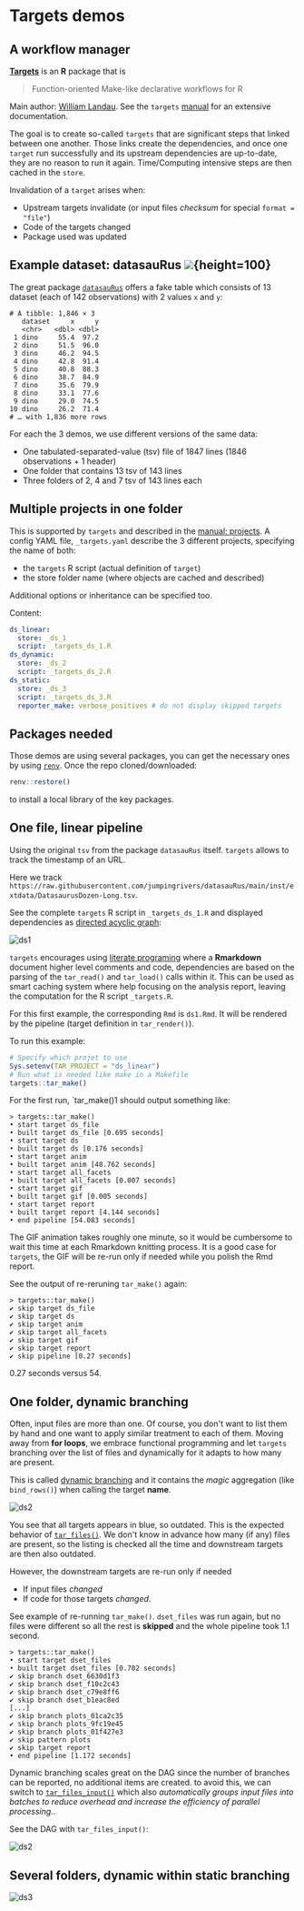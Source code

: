 # Targets demos

## A workflow manager

[**Targets**](https://github.com/ropensci/targets) is an **R** package that is

>Function-oriented Make-like declarative workflows for R 

Main author: [William Landau](https://wlandau.github.io/about.html).
See the `targets` [manual](https://books.ropensci.org/targets/literate-programming.html) for an extensive documentation.

The goal is to create so-called `targets` that are significant steps that linked between one another.
Those links create the dependencies, and once one `target` run successfully and its upstream dependencies are up-to-date,
they are no reason to run it again. Time/Computing intensive steps are then cached in the `store`.

Invalidation of a `target` arises when:

- Upstream targets invalidate (or input files _checksum_ for special `format = "file"`)
- Code of the targets changed
- Package used was updated

## Example dataset: datasauRus ![](https://jumpingrivers.github.io/datasauRus/logo.png){height=100}

The great package [`datasauRus`](https://jumpingrivers.github.io/datasauRus/) offers a fake table which
 consists of 13 dataset (each of 142 observations) with 2 values `x` and `y`:
 
```
# A tibble: 1,846 × 3
   dataset     x     y
   <chr>   <dbl> <dbl>
 1 dino     55.4  97.2
 2 dino     51.5  96.0
 3 dino     46.2  94.5
 4 dino     42.8  91.4
 5 dino     40.8  88.3
 6 dino     38.7  84.9
 7 dino     35.6  79.9
 8 dino     33.1  77.6
 9 dino     29.0  74.5
10 dino     26.2  71.4
# … with 1,836 more rows
```

For each the 3 demos, we use different versions of the same data:

- One tabulated-separated-value (tsv) file of 1847 lines (1846 observations + 1 header)
- One folder that contains 13 tsv of 143 lines 
- Three folders of 2, 4 and 7 tsv of 143 lines each


## Multiple projects in one folder

This is supported by `targets` and described in the [manual: projects](https://books.ropensci.org/targets/projects.html).
A config YAML file, `_targets.yaml` describe the 3 different projects, specifying the name of both:

- the `targets` R script (actual definition of `target`)
- the store folder name (where objects are cached and described)

Additional options or inheritance can be specified too. 

Content:

``` yaml
ds_linear:
  store: _ds_1
  script: _targets_ds_1.R
ds_dynamic:
  store: _ds_2
  script: _targets_ds_2.R
ds_static:
  store: _ds_3
  script: _targets_ds_3.R
  reporter_make: verbose_positives # do not display skipped targets
```

## Packages needed

Those demos are using several packages, you can get the necessary ones by using [`renv`](https://rstudio.github.io/renv/articles/renv.html). Once the repo cloned/downloaded:

``` r
renv::restore()
```

to install a local library of the key packages.

## One file, linear pipeline

Using the original `tsv` from the package `datasauRus` itself. `targets` allows to track the timestamp of an URL.

Here we track `https://raw.githubusercontent.com/jumpingrivers/datasauRus/main/inst/extdata/DatasaurusDozen-Long.tsv`.

See the complete `targets` R script in `_targets_ds_1.R` and displayed dependencies as [directed acyclic graph](https://en.wikipedia.org/wiki/Directed_acyclic_graph):

![ds1](img/dag_linear.png)

`targets` encourages using [literate programing](https://books.ropensci.org/targets/literate-programming.html) where 
a **Rmarkdown** document higher level comments and code, dependencies are based on the parsing of the `tar_read()` and `tar_load()` calls within it. This can be used as smart caching system where help focusing on the analysis report, leaving the computation 
for the R script `_targets.R`. 

For this first example, the corresponding `Rmd` is `ds1.Rmd`. It will be rendered by the pipeline (target definition in `tar_render()`).

To run this example:

``` r
# Specify which projet to use
Sys.setenv(TAR_PROJECT = "ds_linear")
# Run what is needed like make in a Makefile
targets::tar_make()
```

For the first run, `tar_make()1 should output something like:

```
> targets::tar_make()
• start target ds_file
• built target ds_file [0.695 seconds]
• start target ds
• built target ds [0.176 seconds]
• start target anim
• built target anim [48.762 seconds]
• start target all_facets
• built target all_facets [0.007 seconds]
• start target gif
• built target gif [0.005 seconds]
• start target report
• built target report [4.144 seconds]
• end pipeline [54.083 seconds]
```

The GIF animation takes roughly one minute, so it would be cumbersome to wait this time at each Rmarkdown knitting process.
It is a good case for `targets`, the GIF will be re-run only if needed while you polish the Rmd report.

See the output of re-reruning `tar_make()` again:

```
> targets::tar_make()
✔ skip target ds_file
✔ skip target ds
✔ skip target anim
✔ skip target all_facets
✔ skip target gif
✔ skip target report
✔ skip pipeline [0.27 seconds]
```

0.27 seconds versus 54.


## One folder, dynamic branching

Often, input files are more than one. Of course, you don't want to list them by hand 
and one want to apply similar treatment to each of them. Moving away from **for loops**, 
we embrace functional programming and let `targets` branching over the list of files and
 dynamically for it adapts to how many are present.
 
This is called [dynamic branching](https://books.ropensci.org/targets/dynamic.html) and it contains the _magic_ aggregation (like `bind_rows()`) when calling the target **name**.


![ds2](img/dag_dynamic.png)

You see that all targets appears in blue, so outdated. This is the expected behavior of [`tar_files()`](https://docs.ropensci.org/tarchetypes/reference/tar_files.html). We don't know 
in advance how many (if any) files are present, so the listing is checked all the time and downstream targets are then also outdated.

However, the downstream targets are re-run only if needed

- If input files _changed_
- If code for those targets _changed_.

See example of re-running `tar_make()`. `dset_files` was run again, but no files were different 
so all the rest is **skipped** and the whole pipeline took 1.1 second.

```
> targets::tar_make()
• start target dset_files
• built target dset_files [0.702 seconds]
✔ skip branch dset_6630d1f3
✔ skip branch dset_f10c2c43
✔ skip branch dset_c79e8ff6
✔ skip branch dset_b1eac8ed
[...]
✔ skip branch plots_01ca2c35
✔ skip branch plots_9fc19e45
✔ skip branch plots_01f427e3
✔ skip pattern plots
✔ skip target report
• end pipeline [1.172 seconds]
```

Dynamic branching scales great on the DAG since the number of branches can be reported, no additional items are created. 
to avoid this, we can switch to  [`tar_files_input()`](https://docs.ropensci.org/tarchetypes/reference/tar_files_input.html) which 
also _automatically groups input files into batches to reduce overhead and increase the efficiency of parallel processing._.

See the DAG with `tar_files_input()`:

![ds2](img/dag_dynamic_input.png)


## Several folders, dynamic within static branching


![ds3](img/dag_static.png)
